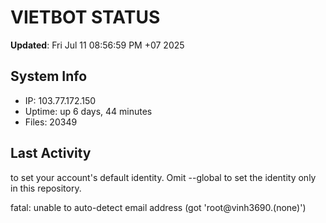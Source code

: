 # VIETBOT STATUS
**Updated**: Fri Jul 11 08:56:59 PM +07 2025

## System Info
- IP: 103.77.172.150
- Uptime: up 6 days, 44 minutes
- Files: 20349

## Last Activity

to set your account's default identity.
Omit --global to set the identity only in this repository.

fatal: unable to auto-detect email address (got 'root@vinh3690.(none)')
